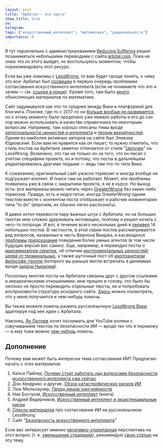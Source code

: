 ```yaml
---
layout: post
title: "Арбитал — это круто"
show_title: true
vk: 
telegram: 
tags: ["искусственный_интеллект", "математика", "рациональность"]
importance: 8
---
```

Я тут параллельно с администрированием [Reducing Suffering](https://reducingsuffering.github.io/) решил позаниматься небольшими переводами с сайта [arbital.com](https://arbital.com). Пока не знаю что из этого выйдет, но воспользуюсь моментом, чтобы порекомендовать этот ресурс.

Если вы уже знакомы с [LessWrong](https://lesswrong.ru/), то вам будет проще понять, к чему это все: Арбитал был [посвящен](https://arbital.com/explore/ai_alignment/) в первую очередь проблемам согласования искусственного интеллекта (если не понимаете что это и зачем — см. [ссылки в конце](#Дополнение)). Кроме того, там было [много](https://arbital.com/explore/math/) объясняющих материалов по математике.

Сайт задумывался как что-то среднее между Вики и платформой для блогинга. Похоже, где-то с 2017-го он [больше вообще не развивается](https://www.lesswrong.com/posts/kAgJJa3HLSZxsuSrf/arbital-postmortem), но к этому моменту было проделано уже немало работы и его до сих пор можно использовать в качестве справочника по некоторым вопросам. Например, там хорошо описаны темы вроде [ортогональности ценностей и интеллекта](https://arbital.com/p/orthogonality/) и [теории вероятностей](https://arbital.com/explore/1bv). Одним из наиболее активных авторов на сайте был Элиезер Юдковский. Если вам не нравится как он пишет, то нужно отметить, что стиль постов на Арбитале заметно отличается от стиля "[Цепочек](https://lesswrong.ru/w/%D0%A0%D0%B0%D1%86%D0%B8%D0%BE%D0%BD%D0%B0%D0%BB%D1%8C%D0%BD%D0%BE%D1%81%D1%82%D1%8C_%D0%BE%D1%82_%D0%98%D0%98_%D0%B4%D0%BE_%D0%97%D0%BE%D0%BC%D0%B1%D0%B8)" на LessWrong. Возможно, это так не только из-за того, что он писал с учетом специфики проекта, но и потому, что посты в дальнейшем редактировались другими людьми — ведь там что-то типа Вики.

К сожалению, оригинальный сайт ужасно тормозит и иногда вообще не подгружает контент. И поиск там не работает. Может, эти проблемы появились уже в связи с закрытием проекта, я не в курсе. Но выход есть: все материалы можно читать через [GreaterWrong](https://arbital.greaterwrong.com/) без каких-либо тормозов. Правда, есть и недостаток: иногда GreaterWrong одним текстом вместе с контентом поста отображает и рабочие комментарии типа "to do" (впрочем, их обычно легко распознать).

Я давно хотел перевести пару важных штук с Арбитала, но на больших текстах мне сложно удерживать мотивацию, поэтому я решил начать с чего-то попроще. И вот, в течение всего нескольких дней я [перевел](https://kkirdan.github.io/translations/index.html#Arbital) 14 небольших постов. В частности, в этой серии постов рассматривается ряд вопросов, названных в честь Вернона Винджа, и касающихся [проблемы](https://arbital-ru.github.io/p/Vinge_principle/) [предсказания](https://arbital-ru.github.io/p/Vingean_uncertainty/) поведения более умных агентов (в том числе будущих версий вас самих). Еще, например, я переводил посты о [максимизаторе скрепок](https://arbital-ru.github.io/p/paperclip_maximizer/), об отличии [инструментальных ценностей/целей от терминальных](https://arbital-ru.github.io/p/terminal_vs_instrumental/), а также шуточный пост об [инопланетном философе-тролле](https://arbital-ru.github.io/p/omega_troll/) (которого вы раньше могли встречать в дилеммах вроде [задачи Ньюкома](https://lesswrong.ru/w/%D0%9F%D0%B0%D1%80%D0%B0%D0%B4%D0%BE%D0%BA%D1%81_%D0%9D%D1%8C%D1%8E%D0%BA%D0%BE%D0%BC%D0%B0_%D1%81%D0%BE%D0%B6%D0%B0%D0%BB%D0%B5%D1%8F_%D0%BE_%D1%81%D0%B2%D0%BE%D0%B5%D0%B9_%D1%80%D0%B0%D1%86%D0%B8%D0%BE%D0%BD%D0%B0%D0%BB%D1%8C%D0%BD%D0%BE%D1%81%D1%82%D0%B8)).

Поскольку многие посты на Арбитале связаны друг с другом ссылками и иерархическими отношениями, мне пришло в голову, что было бы неплохо не просто переводить отдельные тексты, но и попробовать воспроизвести структуру исходного сайта. [Здесь](https://arbital-ru.github.io/) можно посмотреть, что у меня получается и чем-нибудь помочь.

Вы также можете помочь развить русскоязычную [LessWrong Вики](https://lesswrong.ru/wiki/), адаптируя под нее идеи с Арбитала.

Наконец, [Ян Лютнев](https://www.youtube.com/@user-sb2ny6kv9g) хочет поснимать для YouTube ролики с озвучиванием текстов по безопасности ИИ — вроде тех что я перевожу — и ему тоже можно [чем-нибудь](https://t.me/yanlyutnev/1412) помочь.

<a id="Дополнение"></a>
## Дополнение

Почему вам может быть интересна тема согласования ИИ? Предлагаю начать с этих материалов:

1. Келси Пайпер, [Почему стоит работать над вопросами безопасности искусственного интеллекта уже сейчас](https://ea-ru.org/articles/artificial-intelligence-research)
2. Дэн Хендрикс и другие, [Обзор катастрофических рисков ИИ](https://lesswrong.ru/%D0%9E%D0%B1%D0%B7%D0%BE%D1%80_%D0%BA%D0%B0%D1%82%D0%B0%D1%81%D1%82%D1%80%D0%BE%D1%84%D0%B8%D1%87%D0%B5%D1%81%D0%BA%D0%B8%D1%85_%D1%80%D0%B8%D1%81%D0%BA%D0%BE%D0%B2_%D0%98%D0%98)
3. Люк Мюльхаузер, [Перед лицом сингулярности](https://intelligenceexplosion.com/ru/)
4. Ник Бостром, [Искусственный интеллект](https://www.mann-ivanov-ferber.ru/books/iskusstvennyj-intellekt/) (книга)
5. Андрей Ведерников, [Искусственный интеллект и экзистенциальные риски](https://reverendbayes.notion.site/c20d4ed31858464d9737665455c0dbee)
6. [Список материалов](https://lesswrong.ru/node/1058) про согласование ИИ на русскоязычном LessWrong
7. Сайт "[Безопасность искусственного интеллекта](https://aisafety.ru/)"

Если вас интересует именно [негативно-утилитарная](https://reducingsuffering.github.io/what-is-negative-utilitarianism.html) перспектива на этот вопрос (т. е. [уменьшение страданий](https://reducingsuffering.github.io/what-is-suffering-reduction.html)), рекомендую [свою статью](414.html) на эту тему.
